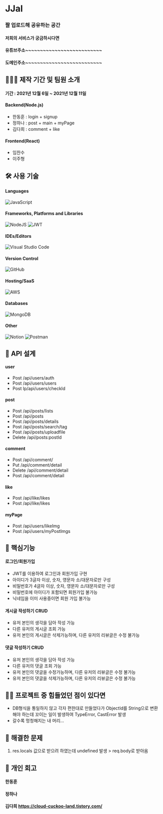 # JJal
### 짤 업로드해 공유하는 공간
#### 저희의 서비스가 궁금하시다면
#### 유튜브주소~~~~~~~~~~~~~~~~~~~~~~~~~~
#### 도메인주소~~~~~~~~~~~~~~~~~~~~~~~~~~

## 🧑🏻‍💻 제작 기간 및 팀원 소개
#### 기간 : 2021년 12월 6일 ~ 2021년 12월 11일
#### Backend(Node.js)
- 한동훈 : login + signup
- 정하나 : post + main + myPage
- 김다희 : comment + like
#### Frontend(React)
- 임찬수 
- 이주형 


## 🛠 사용 기술
#### Languages
![JavaScript](https://img.shields.io/badge/javascript-%23323330.svg?style=for-the-badge&logo=javascript&logoColor=%23F7DF1E)
#### Frameworks, Platforms and Libraries
![NodeJS](https://img.shields.io/badge/node.js-6DA55F?style=for-the-badge&logo=node.js&logoColor=white)
![JWT](https://img.shields.io/badge/JWT-black?style=for-the-badge&logo=JSON%20web%20tokens)
#### IDEs/Editors
![Visual Studio Code](https://img.shields.io/badge/Visual%20Studio%20Code-0078d7.svg?style=for-the-badge&logo=visual-studio-code&logoColor=white)
#### Version Control
![GitHub](https://img.shields.io/badge/github-%23121011.svg?style=for-the-badge&logo=github&logoColor=white)
#### Hosting/SaaS
![AWS](https://img.shields.io/badge/AWS-%23FF9900.svg?style=for-the-badge&logo=amazon-aws&logoColor=white)
#### Databases
![MongoDB](https://img.shields.io/badge/MongoDB-%234ea94b.svg?style=for-the-badge&logo=mongodb&logoColor=white)
#### Other
![Notion](https://img.shields.io/badge/Notion-%23000000.svg?style=for-the-badge&logo=notion&logoColor=white)
![Postman](https://img.shields.io/badge/Postman-FF6C37?style=for-the-badge&logo=postman&logoColor=white)


## 🎢 API 설계
#### user
- Post /api/users/auth
- Post /api/users/users
- Post Ip/api/users/checkId
#### post
- Post /api/posts/lists
- Post /api/posts
- Post /api/posts/details
- Post /api/posts/search/tag
- Post /api/posts/uploadfile
- Delete /api/posts:postId
#### comment
- Post /api/comment/
- Put /api/comment/detail
- Delete /api/comment/detail
- Post /api/comment/detail
#### like
- Post /api/like/likes
- Post /api/like/likes
#### myPage
- Post /api/users/likeImg
- Post /api/users/myPostImgs


## 📜 핵심기능
#### 로그인/회원가입
- JWT를 이용하여 로그인과 회원가입 구현
- 아이디가 3글자 이상, 숫자, 영문자 소/대문자로만 구성
- 비밀번호가 4글자 이상, 숫자, 영문자 소/대문자로만 구성
- 비밀번호에 아이디가 포함되면 회원가입 불가능
- 닉네임을 이미 사용중이면 회원 가입 불가능
#### 게시글 작성하기 CRUD
- 유저 본인의 생각을 담아 작성 가능
- 다른 유저의 게시글 조회 가능
- 유저 본인의 게시글은 삭제가능하며, 다른 유저의 리뷰글은 수정 불가능
#### 댓글 작성하기 CRUD
- 유저 본인의 생각을 담아 작성 가능
- 다른 유저의 댓글 조회 가능
- 유저 본인의 댓글을 수정가능하며, 다른 유저의 리뷰글은 수정 불가능
- 유저 본인의 댓글을 삭제가능하며, 다른 유저의 리뷰글은 수정 불가능


## 🤦🏻 프로젝트 중 힘들었던 점이 있다면
- DB형식을 통일하지 않고 각자 편한대로 만들었다가 ObjectId를 String으로 변환해야 하는데 꼬이는 일이 발생하여 TypeError, CastError 발생
- 갈수록 멍청해지는 내 머리...


## 💯 해결한 문제
1. res.locals 값으로 받으려 하였는데 undefined 발생 > req.body로 받아옴


## 🍻 개인 회고
#### 한동훈 
#### 정하나
#### 김다희 https://cloud-cuckoo-land.tistory.com/

